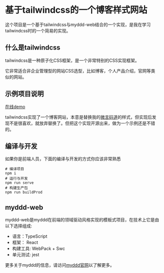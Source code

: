 # 基于tailwindcss的一个博客样式网站

这个项目是一个基于tailwindcss与myddd-web结合的一个实现，是我在学习tailwindcss时的一个简易的实现。

## 什么是tailwindcss

tailwindcss是一种原子化CSS框架，是一个非常特别的CSS实现框架。

它非常适合非企业管理型的网站CSS选型，比如博客，个人产品介绍，官网等类似的网站。

## 示例项目说明

[在线demo](https://myddd.org/tailwindcss/)

tailwindcss实现了一个博客网站，本意是替换我的[微言码道](https://taoofcoding.tech)的样式，但实现后发现不是很喜欢，就放弃替换了。但把这个实现开源出来，做为一个示例还是不错的。

## 编译与开发

如果你是前端人员，下面的编译与开发的方式你应该非常熟悉

~~~shell
# 编译项目
npm i
# 运行与开发
npm run serve
# 构建生产包
npm run buildProd
~~~

## myddd-web

myddd-web是myddd在前端的领域驱动风格实现的模板式项目，在技术上它是由以下选择组成:

* 语言：TypeScript
* 框架： React
* 构建工具: WebPack + Swc 
* 单元测试: jest

更多关于myddd的信息，请访问[myddd官网](https://myddd.org)以了解更多。